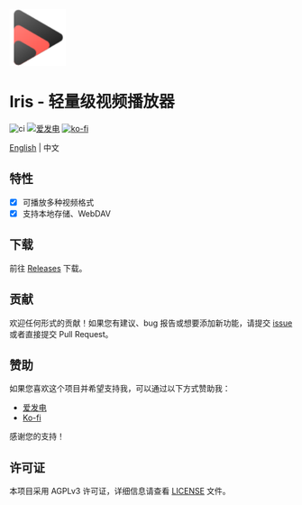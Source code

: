 <img height="100px" width="100px" alt="icon" src="./assets/images/icon.svg"/>

# Iris - 轻量级视频播放器

![ci](https://github.com/nini22P/Iris/actions/workflows/ci.yml/badge.svg)
<a href="https://afdian.com/a/nini22P"><img alt="爱发电" style="height: 30px;" src="https://pic1.afdiancdn.com/static/img/welcome/button-sponsorme.png"></a>
[![ko-fi](https://ko-fi.com/img/githubbutton_sm.svg)](https://ko-fi.com/nini22p)

[English](./README.md) | 中文

## 特性

- [x] 可播放多种视频格式
- [x] 支持本地存储、WebDAV

## 下载

前往 [Releases](https://github.com/nini22P/Iris/releases) 下载。

## 贡献

欢迎任何形式的贡献！如果您有建议、bug 报告或想要添加新功能，请提交 [issue](https://github.com/nini22P/Iris/issues) 或者直接提交 Pull Request。

## 赞助

如果您喜欢这个项目并希望支持我，可以通过以下方式赞助我：

- [爱发电](https://afdian.com/a/nini22P)
- [Ko-fi](https://ko-fi.com/nini22p)

感谢您的支持！

## 许可证

本项目采用 AGPLv3 许可证，详细信息请查看 [LICENSE](./LICENSE) 文件。
